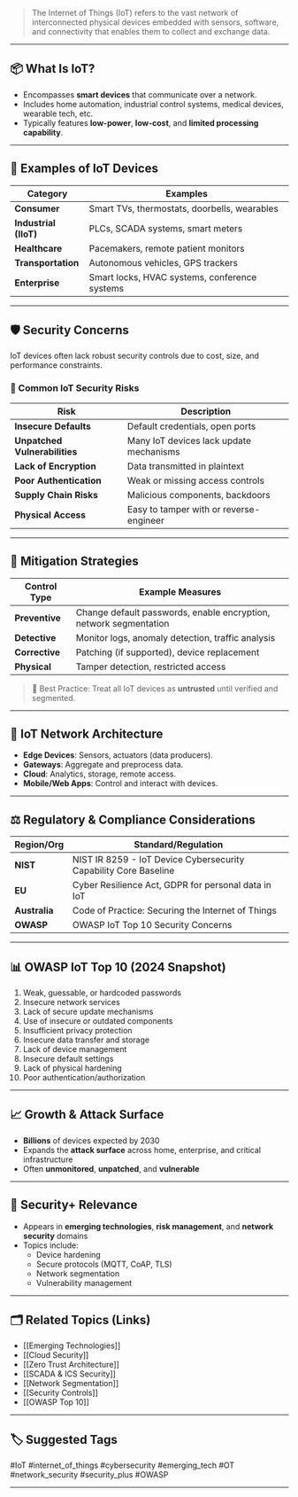 > The Internet of Things (IoT) refers to the vast network of interconnected physical devices embedded with sensors, software, and connectivity that enables them to collect and exchange data.

---

## 📦 What Is IoT?

- Encompasses **smart devices** that communicate over a network.
- Includes home automation, industrial control systems, medical devices, wearable tech, etc.
- Typically features **low-power**, **low-cost**, and **limited processing capability**.

---

## 🔌 Examples of IoT Devices

| Category         | Examples                                 |
|------------------|------------------------------------------|
| **Consumer**      | Smart TVs, thermostats, doorbells, wearables |
| **Industrial (IIoT)** | PLCs, SCADA systems, smart meters       |
| **Healthcare**    | Pacemakers, remote patient monitors      |
| **Transportation**| Autonomous vehicles, GPS trackers        |
| **Enterprise**    | Smart locks, HVAC systems, conference systems |

---

## 🛡 Security Concerns

IoT devices often lack robust security controls due to cost, size, and performance constraints.

### 🧨 Common IoT Security Risks

| Risk                     | Description                                                                 |
|--------------------------|-----------------------------------------------------------------------------|
| **Insecure Defaults**     | Default credentials, open ports                                             |
| **Unpatched Vulnerabilities** | Many IoT devices lack update mechanisms                                 |
| **Lack of Encryption**     | Data transmitted in plaintext                                              |
| **Poor Authentication**    | Weak or missing access controls                                            |
| **Supply Chain Risks**     | Malicious components, backdoors                                            |
| **Physical Access**        | Easy to tamper with or reverse-engineer                                    |

---

## 🧰 Mitigation Strategies

| Control Type         | Example Measures                                             |
|----------------------|--------------------------------------------------------------|
| **Preventive**        | Change default passwords, enable encryption, network segmentation |
| **Detective**         | Monitor logs, anomaly detection, traffic analysis            |
| **Corrective**        | Patching (if supported), device replacement                  |
| **Physical**          | Tamper detection, restricted access                          |

> 🔐 Best Practice: Treat all IoT devices as **untrusted** until verified and segmented.

---

## 🔄 IoT Network Architecture

- **Edge Devices**: Sensors, actuators (data producers).
- **Gateways**: Aggregate and preprocess data.
- **Cloud**: Analytics, storage, remote access.
- **Mobile/Web Apps**: Control and interact with devices.

---

## ⚖ Regulatory & Compliance Considerations

| Region/Org           | Standard/Regulation                               |
|-----------------------|---------------------------------------------------|
| **NIST**              | NIST IR 8259 - IoT Device Cybersecurity Capability Core Baseline |
| **EU**                | Cyber Resilience Act, GDPR for personal data in IoT |
| **Australia**         | Code of Practice: Securing the Internet of Things |
| **OWASP**             | OWASP IoT Top 10 Security Concerns                |

---

## 📊 OWASP IoT Top 10 (2024 Snapshot)

1. Weak, guessable, or hardcoded passwords  
2. Insecure network services  
3. Lack of secure update mechanisms  
4. Use of insecure or outdated components  
5. Insufficient privacy protection  
6. Insecure data transfer and storage  
7. Lack of device management  
8. Insecure default settings  
9. Lack of physical hardening  
10. Poor authentication/authorization

---

## 📈 Growth & Attack Surface

- **Billions** of devices expected by 2030
- Expands the **attack surface** across home, enterprise, and critical infrastructure
- Often **unmonitored**, **unpatched**, and **vulnerable**

---

## 🧭 Security+ Relevance

- Appears in **emerging technologies**, **risk management**, and **network security** domains
- Topics include:
  - Device hardening
  - Secure protocols (MQTT, CoAP, TLS)
  - Network segmentation
  - Vulnerability management

---

## 🗂 Related Topics (Links)

- [[Emerging Technologies]]
- [[Cloud Security]]
- [[Zero Trust Architecture]]
- [[SCADA & ICS Security]]
- [[Network Segmentation]]
- [[Security Controls]]
- [[OWASP Top 10]]

---

## 🏷 Suggested Tags

#IoT #internet_of_things #cybersecurity #emerging_tech #OT #network_security #security_plus #OWASP

---
